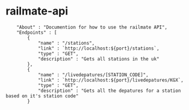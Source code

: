 # railmate-api

        "About" : "Documention for how to use the railmate API",
        "Endpoints" : [
            {
                "name" : "/stations",
                "link" : `http://localhost:${port}/stations`,
                "type" : "GET",
                "description" : "Gets all stations in the uk"
            },
            {
                "name" : "/livedepatures/[STATION_CODE]",
                "link" : `http://localhost:${port}/livedepatures/KGX`,
                "type" : "GET",
                "description" : "Gets all the depatures for a station based on it's station code"
            }
